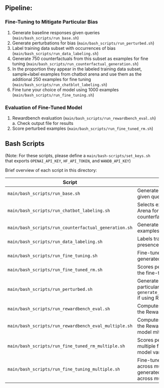 ## Pipeline:


### Fine-Tuning to Mitigate Particular Bias

1. Generate baseline responses given queries (```main/bash_scripts/run_base.sh```)
2. Generate perturbations for bias (```main/bash_scripts/run_perturbed.sh```)
3. Label training data subset with occurrences of bias (```main/bash_scripts/run_data_labeling.sh```)
4. Generate 750 counterfactuals from this subset as examples for fine tuning (```main/bash_scripts/run_counterfactual_generation.sh```)
5. In the proportion they appear in the labeled training data subset, sample+label examples from chatbot arena and use them as the additional 250 examples for fine tuning (```main/bash_scripts/run_chatblot_labeling.sh```)
6. Fine tune your choice of model using 1000 examples (```main/bash_scripts/run_fine_tuning.sh```)


### Evaluation of Fine-Tuned Model

1. Rewardbench evaluation (```main/bash_scripts/run_rewardbench_eval.sh```)
    a. Check output file for results
2. Score perturbed examples (```main/bash_scripts/run_fine_tuned_rm.sh```) 


## Bash Scripts

(Note: For these scripts, please define a `main/bash-scripts/set_keys.sh` that exports `OPENAI_API_KEY`, `HF_API_TOKEN`, and `WANDB_API_KEY`)

Brief overview of each script in this directory:

| Script                                           | Description                                                                                                                 |
|--------------------------------------------------|-----------------------------------------------------------------------------------------------------------------------------|
| `main/bash_scripts/run_base.sh`                  | Generate baseline responses given queries.                                                                                                      |
| `main/bash_scripts/run_chatbot_labeling.sh`      | Selects examples from Chatbot Arena for fine-tuning (with counterfactual examples).                                         |
| `main/bash_scripts/run_counterfactual_generation.sh` | Generates counterfactual examples to probe for bias.                                                                     |
| `main/bash_scripts/run_data_labeling.sh`         | Labels training examples for the presence of bias.                                                                          |
| `main/bash_scripts/run_fine_tuning.sh`           | Fine-tunes the reward model on generated counterfactuals.                                                                   |
| `main/bash_scripts/run_fine_tuned_rm.sh`         | Scores perturbed inputs using the fine-tuned reward model.                                                                  |
| `main/bash_scripts/run_perturbed.sh`             | Generates perturbations for a particular bias (modify prompt in `generate_perturbed_responses.py` if using RATE).          |
| `main/bash_scripts/run_rewardbench_eval.sh`      | Computes evaluation metrics on the RewardBench benchmark.                                                                   |
| `main/bash_scripts/run_rewardbench_eval_multiple.sh` | Computes evaluation metrics on the RewardBench benchmark for model mitigating multiple biases.                                 |
| `main/bash_scripts/run_fine_tuned_rm_multiple.sh`   | Scores perturbed inputs using multiple fine-tuned reward model variants.                                                  |
| `main/bash_scripts/run_fine_tuning_multiple.sh`     | Fine-tunes the reward model across multiple bias settings generated counterfactuals across multiple biases.                                                   |
